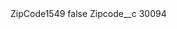 <?xml version="1.0" encoding="UTF-8"?>
<CustomMetadata xmlns="http://soap.sforce.com/2006/04/metadata" xmlns:xsi="http://www.w3.org/2001/XMLSchema-instance" xmlns:xsd="http://www.w3.org/2001/XMLSchema">
    <label>ZipCode1549</label>
    <protected>false</protected>
    <values>
        <field>Zipcode__c</field>
        <value xsi:type="xsd:string">30094</value>
    </values>
</CustomMetadata>
